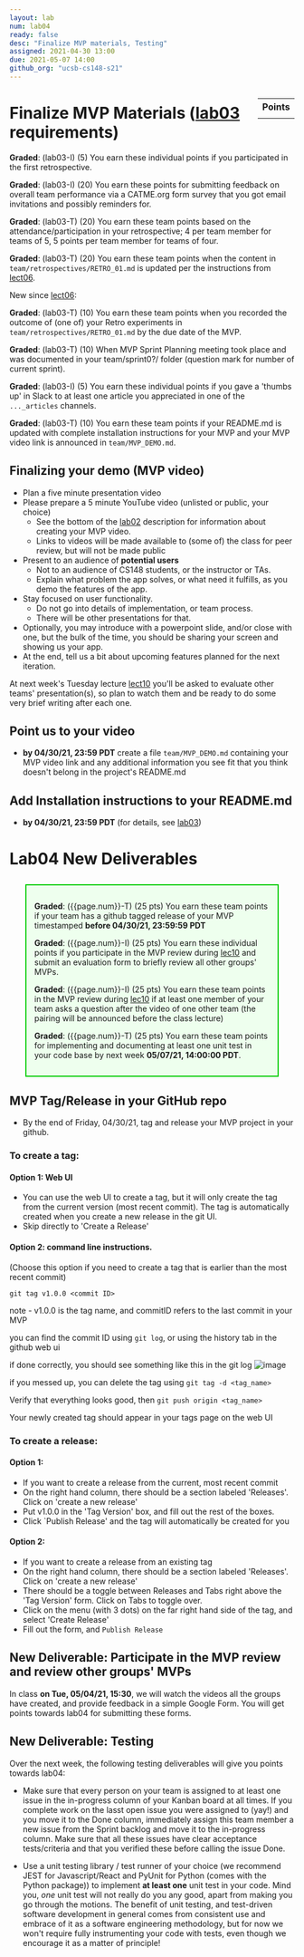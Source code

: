 ```yaml
---
layout: lab
num: lab04
ready: false
desc: "Finalize MVP materials, Testing"
assigned: 2021-04-30 13:00
due: 2021-05-07 14:00
github_org: "ucsb-cs148-s21"
---
```


<style>
div.grade { margin: 2em; padding: 1em; border: 2px solid #0c0; background-color: #efe; }   
</style>

<div style="float:right; width: auto;">

<table style="margin-top:1em;">
<tr>
   <th>Points</th>
</tr>
<tr>
   <td class="pointCount"></td>
</tr>
</table>

</div>


# Finalize MVP Materials ([lab03](https://ucsb-cs148.github.io/s21/lectures/lect06/) requirements) 

<div markdown="1">

**Graded**: (lab03-I) (5) You earn these individual points if you participated in the first retrospective.

**Graded**: (lab03-I) (20) You earn these points for submitting feedback on overall team performance via a CATME.org form survey that you got email invitations and possibly reminders for.

**Graded**: (lab03-T) (20) You earn these team points based on the attendance/participation in your retrospective; 4 per team member for teams of 5,  5 points per team member for teams of four.

**Graded**: (lab03-T) (20) You earn these team points when the content in `team/retrospectives/RETRO_01.md` is updated per the instructions from [lect06](https://ucsb-cs148.github.io/s21/lectures/lect06/).

New since [lect06](https://ucsb-cs148.github.io/s21/lectures/lect06/): 

**Graded**: (lab03-T) (10) You earn these team points when you recorded the outcome of (one of) your Retro experiments in `team/retrospectives/RETRO_01.md` by the due date of the MVP. 

**Graded**: (lab03-T) (10) When MVP Sprint Planning meeting took place and was documented in your team/sprint0?/ folder (question mark for number of current sprint).

**Graded**: (lab03-I) (5) You earn these individual points if you gave a 'thumbs up' in Slack to at least one article you appreciated in one of the `..._articles` channels.

**Graded**: (lab03-T) (10) You earn these team points if your README.md is updated with complete installation instructions for your MVP and your MVP video link is announced in `team/MVP_DEMO.md`.  

</div>

## Finalizing your demo (MVP video)

* Plan a five minute presentation video
* Please prepare a 5 minute YouTube video (unlisted or public, your choice)
  - See the bottom of the [lab02](https://ucsb-cs148.github.io/s21/lab/lab02/) description for information about creating your MVP video.
  - Links to videos will be made available to (some of) the class for peer review, but will not be made public
* Present to an audience of **potential users**
  - Not to an audience of CS148 students, or the instructor or TAs.
  - Explain what problem the app solves, or what need it fulfills, as you demo the features of
    the app.
* Stay focused on user functionality.
  - Do not go into details of implementation, or team process.
  - There will be other presentations for that.
* Optionally, you may introduce with a powerpoint slide, and/or close with one, but the bulk
  of the time, you should be sharing your screen and showing us your app.
* At the end, tell us a bit about upcoming features planned for the next iteration.

At next week's Tuesday lecture [lect10](https://ucsb-cs148.github.io/s21/lectures/lect10/) you'll be asked to evaluate other teams' presentation(s), so plan to watch them and be ready to do some very brief writing after each one.

## Point us to your video 
*  **by 04/30/21, 23:59 PDT** create a file `team/MVP_DEMO.md` containing your MVP video link and any additional information you see fit that you think doesn't belong in the project's README.md  

## Add Installation instructions to your README.md 
*  **by 04/30/21, 23:59 PDT** (for details, see [lab03](https://ucsb-cs148.github.io/s21/lab/lab03/)) 

# Lab04 New Deliverables

<div class="grade" markdown="1">

**Graded**: ({{page.num}}-T) (25 pts) You earn these team points if your team has a github tagged release of your MVP timestamped **before 04/30/21, 23:59:59 PDT**

**Graded**: ({{page.num}}-I) (25 pts) You earn these individual points if you participate in the MVP review during [lec10](https://ucsb-cs148.github.io/s21/lectures/lect10/) and submit an evaluation form to briefly review all other groups' MVPs.

**Graded**: ({{page.num}}-I) (25 pts) You earn these team points in the MVP review during [lec10](https://ucsb-cs148.github.io/s21/lectures/lect10/) if at least one member of your team asks a question after the video of one other team (the pairing will be announced before the class lecture) 

**Graded**: ({{page.num}}-T) (25 pts) You earn these team points for implementing and documenting at least one unit test in your code base by next week **05/07/21, 14:00:00 PDT**.

</div>

## MVP Tag/Release in your GitHub repo
* By the end of Friday, 04/30/21, tag and release your MVP project in your github. 

### To create a tag:
#### Option 1: Web UI
* You can use the web UI to create a tag, but it will only create the tag from the current version (most recent commit).
The tag is automatically created when you create a new release in the git UI.
* Skip directly to 'Create a Release'

#### Option 2: command line instructions. 
(Choose this option if you need to create a tag that is earlier than the most recent commit)

`git tag v1.0.0 <commit ID>`

note - v1.0.0 is the tag name, and commitID refers to the last commit in your MVP 

you can find the commit ID using `git log`, or using the history tab in the github web ui

if done correctly, you should see something like this in the git log
![image](https://user-images.githubusercontent.com/10558897/116512519-06006680-a87d-11eb-9ead-d6cbc0d633bd.png)

if you messed up, you can delete the tag using `git tag -d <tag_name>`

Verify that everything looks good, then `git push origin <tag_name>`

Your newly created tag should appear in your tags page on the web UI

### To create a release:

#### Option 1:
* If you want to create a release from the current, most recent commit
* On the right hand column, there should be a section labeled 'Releases'. Click on 'create a new release'
* Put v1.0.0 in the 'Tag Version' box, and fill out the rest of the boxes.
* Click `Publish Release' and the tag will automatically be created for you

#### Option 2:
* If you want to create a release from an existing tag
* On the right hand column, there should be a section labeled 'Releases'. Click on 'create a new release'
* There should be a toggle between Releases and Tabs right above the 'Tag Version' form. Click on Tabs to toggle over.
* Click on the  menu (with 3 dots) on the far right hand side of the tag, and select 'Create Release'
* Fill out the form, and `Publish Release`

## New Deliverable: Participate in the MVP review and review other groups' MVPs

In class **on Tue, 05/04/21, 15:30**, we will watch the videos all the groups have created, and provide feedback in a simple Google Form. You will get points towards lab04 for submitting these forms. 

## New Deliverable: Testing  

Over the next week, the following testing deliverables will give you points towards lab04: 

  * Make sure that every person on your team is assigned to at least one issue in the in-progress column of your Kanban board at all times. If you complete work on the lasst open issue you were assigned to (yay!) and you move it to the Done column, immediately assign this team member a new issue from the Sprint backlog and move it to the in-progress column. Make sure that all these issues have clear acceptance tests/criteria and that you verified these before calling the issue Done.   
  
  * Use a unit testing library / test runner of your choice (we recommend JEST for Javascript/React and PyUnit for Python (comes with the Python package)) to implement **at least one** unit test in your code. Mind you, *one* unit test will not really do you any good, apart from making you go through the motions. The benefit of unit testing, and test-driven software development in general comes from consistent use and embrace of it as a software engineering methodology, but for now we won't require fully instrumenting your code with tests, even though we encourage it as a matter of principle!   


 
